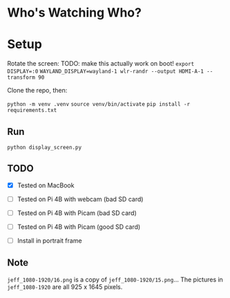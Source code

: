 # Who's Watching Who?

# Setup

Rotate the screen:
TODO: make this actually work on boot!
`export DISPLAY=:0`
`WAYLAND_DISPLAY=wayland-1 wlr-randr --output HDMI-A-1 --transform 90`

Clone the repo, then:

`python -m venv .venv`
`source venv/bin/activate`
`pip install -r requirements.txt`


## Run

`python display_screen.py`


## TODO

- [X] Tested on MacBook
- [ ] Tested on Pi 4B with webcam (bad SD card)
- [ ] Tested on Pi 4B with Picam (bad SD card)
- [ ] Tested on Pi 4B with Picam (good SD card)
- [ ] Install in portrait frame


## Note

`jeff_1080-1920/16.png` is a copy of `jeff_1080-1920/15.png`...
The pictures in `jeff_1080-1920` are all 925 x 1645 pixels.

